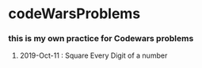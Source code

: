 # codeWarsProblems

### this is my own practice for Codewars problems


1. 2019-Oct-11 : Square Every Digit of a number

